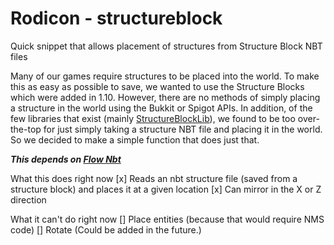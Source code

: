 # Rodicon - structureblock
Quick snippet that allows placement of structures from Structure Block NBT files

Many of our games require structures to be placed into the world. To make this as easy as possible to save, we wanted to use the Structure Blocks which were added in 1.10. However, there are no methods of simply placing a structure in the world using the Bukkit or Spigot APIs. In addition, of the few libraries that exist (mainly [StructureBlockLib](https://github.com/Shynixn/StructureBlockLib)), we found to be too over-the-top for just simply taking a structure NBT file and placing it in the world. So we decided to make a simple function that does just that.

***This depends on [Flow Nbt](https://github.com/flow/nbt)***

What this does right now
[x]  Reads an nbt structure file (saved from a structure block) and places it at a given location
[x]  Can mirror in the X or Z direction

What it can't do right now
[]  Place entities (because that would require NMS code)
[]  Rotate (Could be added in the future.)


